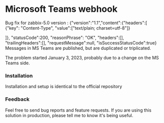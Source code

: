 # Microsoft Teams webhook 

Bug fix for zabbix-5.0 version : {"version":"1.1","content":{"headers":[
{"key": "Content-Type", "value":["text/plain; charset=utf-8"]}

]}, "statusCode":200, "reasonPhrase": "OK", "headers":[], "trailingHeaders":[], "requestMessage":null, "isSuccessStatusCode":true}
Messages in MS Teams are published, but are duplicated or triplicated.

The problem started  January 3, 2023, probably due to a change on the MS Teams side.


### Installation

Installation and setup is identical to the official repository

### Feedback
Feel free to send bug reports and feature requests. If you are using this solution in production, please tell me to know it's being useful.
